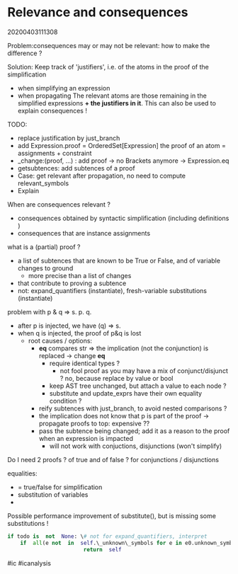 Relevance and consequences
=
20200403111308

Problem:consequences may or may not be relevant: how to make the difference ?

Solution: Keep track of 'justifiers', i.e. of the atoms in the proof of the simplification
* when simplifying an expression
* when propagating
The relevant atoms are those remaining in the simplified expressions **+ the justifiers in it**.
This can also be used to explain consequences !

TODO:
* replace justification by just_branch
* add Expression.proof = OrderedSet[Expression] the proof of an atom = assignments + constraint
* \_change:(proof, …) : add proof → no Brackets anymore → Expression.eq
* getsubtences: add subtences of a proof
* Case: get relevant after propagation, no need to compute relevant_symbols
* Explain

When are consequences relevant ?
* consequences obtained by syntactic simplification (including definitions )
* consequences that are instance assignments

what is a (partial) proof ?
* a list of subtences that are known to be True or False, and of variable changes to ground
    * more precise than a list of changes
* that contribute to proving a subtence
* not: expand_quantifiers (instantiate), fresh-variable substitutions (instantiate)

problem with p & q => s. p. q.
* after p is injected, we have (q) => s.
* when q is injected, the proof of p&q is lost
    * root causes / options:
        * __eq__ compares str ⇒ the implication (not the conjunction) is replaced → change __eq__
            * require identical types ? 
                * not fool proof as you may have a mix of conjunct/disjunct ? no, because replace by value or bool
            * keep AST tree unchanged, but attach a value to each node ?
            * substitute and update_exprs have their own equality condition ?
        * reify subtences with just_branch, to avoid nested comparisons ?
        * the implication does not know that p is part of the proof → propagate proofs to top: expensive ??
        * pass the subtence being changed; add it as a reason to the proof when an expression is impacted
            * will not work with conjuctions, disjunctions (won't simplify)

Do I need 2 proofs ?  of true and of false ? for conjunctions / disjunctions

equalities:
* = true/false for simplification
* substitution of variables
* 

Possible performance improvement of substitute(), but is missing some substitutions !
```py
if todo is  not  None: \# not for expand_quantifiers, interpret
    if  all(e not  in  self.\_unknown\_symbols for e in e0.unknown_symbols()):
				        return  self
```


#ic #icanalysis